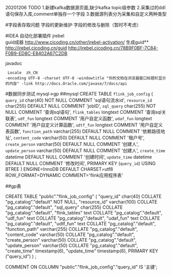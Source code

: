 20201206  TODO
1.新建kafka数据源页面,缺少kafka topic级参数
2.采集过的ddl语句保存入库,comment单独存一个字段
3.数据源列表分为采集和自定义两种类型



#字段表存取问题
字段的更新维护
字段的修改与删除（暂时不考虑）


#IDEA 自动化部署插件
jrebel  
guid成器
http://www.cicoding.cn/other/jrebel-activation/
生成guid**
http://jrebel.cicoding.cn/guid
http://jrebel.cicoding.cn/78B9F0BF-7C84-F0B9-ED8C-E8402A67C2DB

javadoc

     Locale  zh_CN
    -encoding UTF-8 -charset UTF-8 -windowtitle "你的文档在浏览器窗口标题栏显示的内容" -link http://docs.Oracle.com/javase/7/docs/api




#数据同步测试
mysql->gp
##mysql 
CREATE TABLE `flink_job_config` (
  `query_id` char(40) NOT NULL COMMENT 'sql语句流水id',
  `resource_id` char(255) DEFAULT NULL COMMENT 'jobID',
  `sql_query` char(255) NOT NULL COMMENT '查询sql语句',
  `flink_tables` longtext COMMENT '查询sql关联表',
  `udf_fun` longtext COMMENT '用户自定义函数',
  `udaf_fun` longtext COMMENT '用户自定义计算函数',
  `udtf_fun` longtext COMMENT '用户自定义表函数',
  `function_path` varchar(255) DEFAULT NULL COMMENT '依赖路径地址',
  `content_code` varchar(50) DEFAULT NULL COMMENT '租户号',
  `create_person` varchar(50) DEFAULT NULL COMMENT '创建人',
  `update_person` varchar(50) DEFAULT NULL COMMENT '创建人',
  `create_time` datetime DEFAULT NULL COMMENT '创建时间',
  `update_time` datetime DEFAULT NULL COMMENT '修改时间',
  PRIMARY KEY (`query_id`) USING BTREE
) ENGINE=InnoDB DEFAULT CHARSET=utf8 ROW_FORMAT=DYNAMIC COMMENT='flink应用程序表'

##gp表

CREATE TABLE "public"."flink_job_config" (
  "query_id" char(40) COLLATE "pg_catalog"."default" NOT NULL,
  "resource_id" varchar(100) COLLATE "pg_catalog"."default",
  "sql_query" char(255) COLLATE "pg_catalog"."default",
  "flink_tables" text COLLATE "pg_catalog"."default",
  "udf_fun" text COLLATE "pg_catalog"."default",
  "udaf_fun" text COLLATE "pg_catalog"."default",
  "udtf_fun" text COLLATE "pg_catalog"."default",
  "function_path" varchar(255) COLLATE "pg_catalog"."default",
  "content_code" varchar(50) COLLATE "pg_catalog"."default",
  "create_person" varchar(50) COLLATE "pg_catalog"."default",
  "update_person" varchar(50) COLLATE "pg_catalog"."default",
  "create_time" timestamp(6),
  "update_time" timestamp(6),
  PRIMARY KEY ("query_id")
)
;

COMMENT ON COLUMN "public"."flink_job_config"."query_id" IS '主键';




